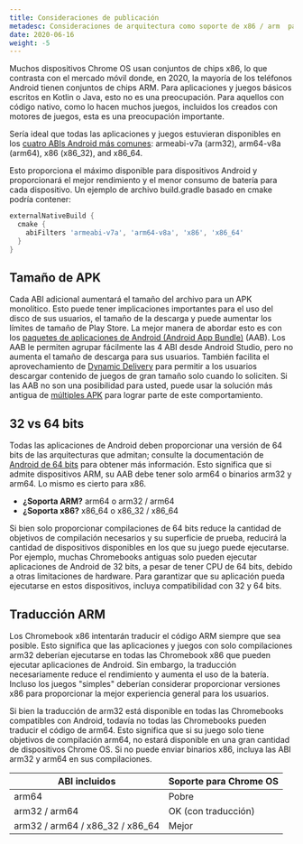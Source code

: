 ```yaml
---
title: Consideraciones de publicación
metadesc: Consideraciones de arquitectura como soporte de x86 / arm  para tener en cuenta al publicar su juego.
date: 2020-06-16
weight: -5
---
```


Muchos dispositivos Chrome OS usan conjuntos de chips x86, lo que contrasta con el mercado móvil donde, en 2020, la mayoría de los teléfonos Android tienen conjuntos de chips ARM. Para aplicaciones y juegos básicos escritos en Kotlin o Java, esto no es una preocupación. Para aquellos con código nativo, como lo hacen muchos juegos, incluidos los creados con motores de juegos, esta es una preocupación importante.

Sería ideal que todas las aplicaciones y juegos estuvieran disponibles en los [cuatro ABIs Android más comunes](https://developer.android.com/ndk/guides/abis): armeabi-v7a (arm32), arm64-v8a (arm64), x86 (x86_32), and x86_64.

Esto proporciona el máximo disponible para dispositivos Android y proporcionará el mejor rendimiento y el menor consumo de batería para cada dispositivo. Un ejemplo de archivo build.gradle basado en cmake podría contener:

```groovy
externalNativeBuild {
  cmake {
    abiFilters 'armeabi-v7a', 'arm64-v8a', 'x86', 'x86_64'
  }
}
```

## Tamaño de APK

Cada ABI adicional aumentará el tamaño del archivo para un APK monolítico. Esto puede tener implicaciones importantes para el uso del disco de sus usuarios, el tamaño de la descarga y puede aumentar los límites de tamaño de Play Store. La mejor manera de abordar esto es con los [paquetes de aplicaciones de Android (Android App Bundle)](https://developer.android.com/guide/app-bundle?hl={{locale.code}}) (AAB). Los AAB le permiten agrupar fácilmente las 4 ABI desde Android Studio, pero no aumenta el tamaño de descarga para sus usuarios. También facilita el aprovechamiento de [Dynamic Delivery](https://developer.android.com/guide/app-bundle/dynamic-delivery) para permitir a los usuarios descargar contenido de juegos de gran tamaño solo cuando lo soliciten. Si las AAB no son una posibilidad para usted, puede usar la solución más antigua de [múltiples APK](https://developer.android.com/google/play/publishing/multiple-apks) para lograr parte de este comportamiento.

## 32 vs 64 bits

Todas las aplicaciones de Android deben proporcionar una versión de 64 bits de las arquitecturas que admitan; consulte la documentación de [Android de 64 bits](https://developer.android.com/distribute/best-practices/develop/64-bit?hl={{locale.code}}) para obtener más información. Esto significa que si admite dispositivos ARM, su AAB debe tener solo arm64 o binarios arm32 y arm64. Lo mismo es cierto para x86.

- **¿Soporta ARM?** arm64 o arm32 / arm64
- **¿Soporta x86?** x86_64 o x86_32 / x86_64

Si bien solo proporcionar compilaciones de 64 bits reduce la cantidad de objetivos de compilación necesarios y su superficie de prueba, reducirá la cantidad de dispositivos disponibles en los que su juego puede ejecutarse. Por ejemplo, muchas Chromebooks antiguas solo pueden ejecutar aplicaciones de Android de 32 bits, a pesar de tener CPU de 64 bits, debido a otras limitaciones de hardware. Para garantizar que su aplicación pueda ejecutarse en estos dispositivos, incluya compatibilidad con 32 y 64 bits.

## Traducción ARM

Los Chromebook x86 intentarán traducir el código ARM siempre que sea posible. Esto significa que las aplicaciones y juegos con solo compilaciones arm32 deberían ejecutarse en todas las Chromebook x86 que pueden ejecutar aplicaciones de Android. Sin embargo, la traducción necesariamente reduce el rendimiento y aumenta el uso de la batería. Incluso los juegos "simples" deberían considerar proporcionar versiones x86 para proporcionar la mejor experiencia general para los usuarios.

Si bien la traducción de arm32 está disponible en todas las Chromebooks compatibles con Android, todavía no todas las Chromebooks pueden traducir el código de arm64. Esto significa que si su juego solo tiene objetivos de compilación arm64, no estará disponible en una gran cantidad de dispositivos Chrome OS. Si no puede enviar binarios x86, incluya las ABI arm32 y arm64 en sus compilaciones.

| ABI incluidos                   | Soporte para Chrome OS |
| ------------------------------- | ---------------------- |
| arm64                           | Pobre                  |
| arm32 / arm64                   | OK (con traducción)    |
| arm32 / arm64 / x86_32 / x86_64 | Mejor                  |
